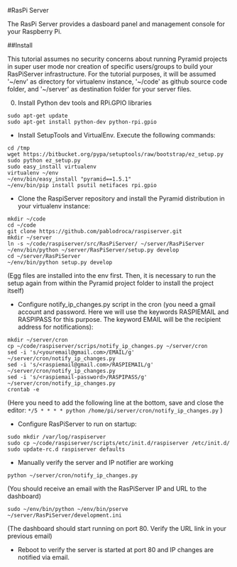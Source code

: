 #RasPi Server

The RasPi Server provides a dasboard panel and management console for your Raspberry Pi.

##Install

This tutorial assumes no security concerns about running Pyramid projects in super user mode nor creation of specific users/groups to build your RasPiServer infrastructure.
For the tutorial purposes, it will be assumed '~/env' as directory for virtualenv instance, '~/code' as github source code folder, and '~/server' as destination folder for your server files. 

0. Install Python dev tools and RPi.GPIO libraries
```
sudo apt-get update
sudo apt-get install python-dev python-rpi.gpio
```

* Install SetupTools and VirtualEnv. Execute the following commands: 
```
cd /tmp
wget https://bitbucket.org/pypa/setuptools/raw/bootstrap/ez_setup.py
sudo python ez_setup.py
sudo easy_install virtualenv
virtualenv ~/env
~/env/bin/easy_install "pyramid==1.5.1"
~/env/bin/pip install psutil netifaces rpi.gpio
```

* Clone the RaspiServer repository and install the Pyramid distribution in your virtualenv instance:
```
mkdir ~/code
cd ~/code
git clone https://github.com/pablodroca/raspiserver.git
mkdir ~/server
ln -s ~/code/raspiserver/src/RasPiServer/ ~/server/RasPiServer
~/env/bin/python ~/server/RasPiServer/setup.py develop
cd ~/server/RasPiServer
~/env/bin/python setup.py develop
```
(Egg files are installed into the env first. Then, it is necessary to run the setup again from within the Pyramid project folder to install the project itself)

* Configure notify_ip_changes.py script in the cron (you need a gmail account and password. Here we will use the keywords RASPIEMAIL and RASPIPASS for this purpose. The keyword EMAIL will be the recipient address for notifications):
```
mkdir ~/server/cron
cp ~/code/raspiserver/scrips/notify_ip_changes.py ~/server/cron
sed -i 's/<youremail@gmail.com>/EMAIL/g' ~/server/cron/notify_ip_changes.py
sed -i 's/<raspiemail@gmail.com>/RASPIEMAIL/g' ~/server/cron/notify_ip_changes.py
sed -i 's/<raspiemail-password>/RASPIPASS/g' ~/server/cron/notify_ip_changes.py
crontab -e
```
(Here you need to add the following line at the bottom, save and close the editor: `*/5 * * * * python /home/pi/server/cron/notify_ip_changes.py` )

* Configure RasPiServer to run on startup:
```
sudo mkdir /var/log/raspiserver
sudo cp ~/code/raspiserver/scripts/etc/init.d/raspiserver /etc/init.d/
sudo update-rc.d raspiserver defaults
```

* Manually verify the server and IP notifier are working
```
python ~/server/cron/notify_ip_changes.py
```
(You should receive an email with the RasPiServer IP and URL to the dashboard)

```
sudo ~/env/bin/python ~/env/bin/pserve ~/server/RasPiServer/development.ini
```
(The dashboard should start running on port 80. Verify the URL link in your previous email)
 
* Reboot to verify the server is started at port 80 and IP changes are notified via email.

